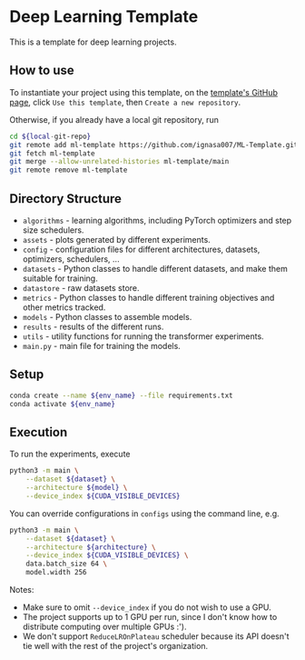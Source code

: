 # Deep Learning Template

This is a template for deep learning projects.

## How to use

To instantiate your project using this template, on the [template's GitHub page](https://github.com/ignasa007/ML-Template.git), click `Use this template`, then `Create a new repository`.

Otherwise, if you already have a local git repository, run
```bash
cd ${local-git-repo}
git remote add ml-template https://github.com/ignasa007/ML-Template.git
git fetch ml-template
git merge --allow-unrelated-histories ml-template/main
git remote remove ml-template
```

## Directory Structure

- `algorithms` - learning algorithms, including PyTorch optimizers and step size schedulers.
- `assets` - plots generated by different experiments.
- `config` - configuration files for different architectures, datasets, optimizers, schedulers, ...
- `datasets` - Python classes to handle different datasets, and make them suitable for training.
- `datastore` - raw datasets store.
- `metrics` - Python classes to handle different training objectives and other metrics tracked.
- `models` - Python classes to assemble models.
- `results` - results of the different runs.
- `utils` - utility functions for running the transformer experiments.
- `main.py` - main file for training the models.

## Setup

```bash
conda create --name ${env_name} --file requirements.txt
conda activate ${env_name}
```

## Execution

To run the experiments, execute
```bash
python3 -m main \
    --dataset ${dataset} \
    --architecture ${model} \
    --device_index ${CUDA_VISIBLE_DEVICES}
```
You can override configurations in `configs` using the command line, e.g.
```bash
python3 -m main \
    --dataset ${dataset} \
    --architecture ${architecture} \
    --device_index ${CUDA_VISIBLE_DEVICES} \
    data.batch_size 64 \
    model.width 256
```

Notes:
- Make sure to omit `--device_index` if you do not wish to use a GPU.
- The project supports up to 1 GPU per run, since I don't know how to distribute computing over multiple GPUs :').
- We don't support `ReduceLROnPlateau` scheduler because its API doesn't tie well with the rest of the project's organization.